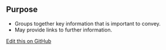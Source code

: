 ## Purpose

- Groups together key information that is important to convey.
- May provide links to further information.

[Edit this on GitHub](https://github.com/wellcometrust/wellcomecollection.org/blob/master/common/views/components/InfoBox/README.md)

